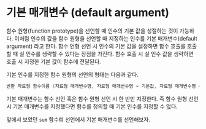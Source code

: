 # 기본 매개변수 (default argument)

함수 원형(function prototype)을 선언할 때 인수의 기본 값을 성절하는 것이 가능하다. 이처럼 인수의 값을 함수 원형을 선언할 때 지정하는 인수를 
기본 매개변수(default argument) 라고 한다. 함수 언형 선언 시 인수의 기본 값을 설정하면 함수 호출를 호출할 때 실 인수를 생략할 수 있다는 장점을 가진다.
함수 호출 시 실 인수 값을 생략하면 호출 시 지정한 기본 값이 함수에 전달된다. 

기본 인수를 지정한 함수 원형의 선언의 형태는 다음과 같다. 

```C++
반환 자료형 함수이름 (자료형 매개변수명, 자료형 매개변수명 = 기본값, 자료형 매개변수명 = 기본값);
```
기본 매개변수는 함수 선언 혹은 함수 원형 선언 시 한 반만 지정한다. 즉 함수 원형 선언 시 기본 매개변수를 지정했다면 
함수를 정의할 때 기본 인수를 지정할 수 없다. 

앞에서 보았던 ```sum``` 함수릐 선언에서 기본 매개변수를 선언해보자.



